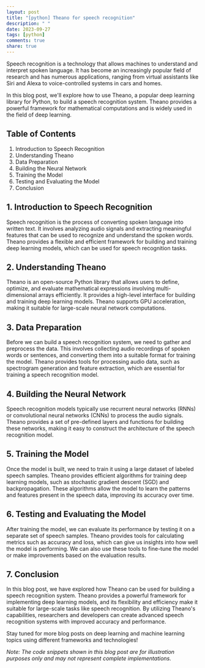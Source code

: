 ```yaml
---
layout: post
title: "[python] Theano for speech recognition"
description: " "
date: 2023-09-27
tags: [python]
comments: true
share: true
---
```


Speech recognition is a technology that allows machines to understand and interpret spoken language. It has become an increasingly popular field of research and has numerous applications, ranging from virtual assistants like Siri and Alexa to voice-controlled systems in cars and homes.

In this blog post, we'll explore how to use Theano, a popular deep learning library for Python, to build a speech recognition system. Theano provides a powerful framework for mathematical computations and is widely used in the field of deep learning.

## Table of Contents

1. Introduction to Speech Recognition
2. Understanding Theano
3. Data Preparation
4. Building the Neural Network
5. Training the Model
6. Testing and Evaluating the Model
7. Conclusion

## 1. Introduction to Speech Recognition

Speech recognition is the process of converting spoken language into written text. It involves analyzing audio signals and extracting meaningful features that can be used to recognize and understand the spoken words. Theano provides a flexible and efficient framework for building and training deep learning models, which can be used for speech recognition tasks.

## 2. Understanding Theano

Theano is an open-source Python library that allows users to define, optimize, and evaluate mathematical expressions involving multi-dimensional arrays efficiently. It provides a high-level interface for building and training deep learning models. Theano supports GPU acceleration, making it suitable for large-scale neural network computations.

## 3. Data Preparation

Before we can build a speech recognition system, we need to gather and preprocess the data. This involves collecting audio recordings of spoken words or sentences, and converting them into a suitable format for training the model. Theano provides tools for processing audio data, such as spectrogram generation and feature extraction, which are essential for training a speech recognition model.

## 4. Building the Neural Network

Speech recognition models typically use recurrent neural networks (RNNs) or convolutional neural networks (CNNs) to process the audio signals. Theano provides a set of pre-defined layers and functions for building these networks, making it easy to construct the architecture of the speech recognition model.

## 5. Training the Model

Once the model is built, we need to train it using a large dataset of labeled speech samples. Theano provides efficient algorithms for training deep learning models, such as stochastic gradient descent (SGD) and backpropagation. These algorithms allow the model to learn the patterns and features present in the speech data, improving its accuracy over time.

## 6. Testing and Evaluating the Model

After training the model, we can evaluate its performance by testing it on a separate set of speech samples. Theano provides tools for calculating metrics such as accuracy and loss, which can give us insights into how well the model is performing. We can also use these tools to fine-tune the model or make improvements based on the evaluation results.

## 7. Conclusion

In this blog post, we have explored how Theano can be used for building a speech recognition system. Theano provides a powerful framework for implementing deep learning models, and its flexibility and efficiency make it suitable for large-scale tasks like speech recognition. By utilizing Theano's capabilities, researchers and developers can create advanced speech recognition systems with improved accuracy and performance.

Stay tuned for more blog posts on deep learning and machine learning topics using different frameworks and technologies!

*Note: The code snippets shown in this blog post are for illustration purposes only and may not represent complete implementations.*